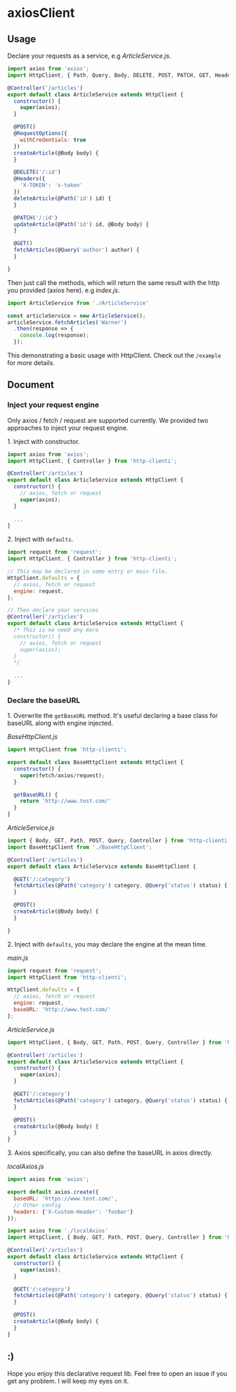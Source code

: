 # axiosClient

## Usage
Declare your requests as a service, e.g *ArticleService.js*.

```javascript
import axios from 'axios';
import HttpClient, { Path, Query, Body, DELETE, POST, PATCH, GET, Headers, RequestOptions, Controller } from 'http-clienti';

@Controller('/articles')
export default class ArticleService extends HttpClient {
  constructor() {
    super(axios);
  }

  @POST()
  @RequestOptions({
    withCredentials: true
  })
  createArticle(@Body body) {
  }

  @DELETE('/:id')
  @Headers({
    'X-TOKEN': 'x-token'
  })
  deleteArticle(@Path('id') id) {
  }

  @PATCH('/:id')
  updateArticle(@Path('id') id, @Body body) {
  }

  @GET()
  fetchArticles(@Query('author') author) {
  }

}

```

Then just call the methods, which will return the same result with the http you provided (axios here). e.g *index.js*.

```javascript
import ArticleService from './ArticleService'

const articleService = new ArticleService();
articleService.fetchArticles('Warner')
  .then(response => {
    console.log(response);
  });
```

This demonstrating a basic usage with HttpClient. Check out the `/example` for more details.

## Document

### Inject your request engine

Only axios / fetch / request are supported currently. We provided two approaches to inject your request engine.

1\. Inject with constructor.

```javascript
import axios from 'axios';
import HttpClient, { Controller } from 'http-clienti';

@Controller('/articles')
export default class ArticleService extends HttpClient {
  constructor() {
    // axios, fetch or request
    super(axios);
  }
  
  ...
}
```

2\. Inject with `defaults`.

```javascript
import request from 'request';
import HttpClient, { Controller } from 'http-clienti';

// This may be declared in some entry or main file.
HttpClient.defaults = {
  // axios, fetch or request
  engine: request,
};

// Then declare your services
@Controller('/articles')
export default class ArticleService extends HttpClient {
  /* This is no need any more
  constructor() {
    // axios, fetch or request
    super(axios);
  }
  */
  
  ...
}
```

### Declare the baseURL

1\. Overwrite the `getBaseURL` method. It's useful declaring a base class for baseURL along with engine injected.

*BaseHttpClient.js*
```javascript
import HttpClient from 'http-clienti';

export default class BaseHttpClient extends HttpClient {
  constructor() {
    super(fetch/axios/request);
  }

  getBaseURL() {
    return 'http://www.test.com/'
  }
}
```

*ArticleService.js*
```javascript
import { Body, GET, Path, POST, Query, Controller } from 'http-clienti';
import BaseHttpClient from './BaseHttpClient';

@Controller('/articles')
export default class ArticleService extends BaseHttpClient {

  @GET('/:category')
  fetchArticles(@Path('category') category, @Query('status') status) {
  }

  @POST()
  createArticle(@Body body) {
  }

}
```

2\. Inject with `defaults`, you may declare the engine at the mean time.

*main.js*
```javascript
import request from 'request';
import HttpClient from 'http-clienti';

HttpClient.defaults = {
  // axios, fetch or request
  engine: request,
  baseURL: 'http://www.test.com/'
};
```

*ArticleService.js*
```javascript
import HttpClient, { Body, GET, Path, POST, Query, Controller } from 'http-clienti';

@Controller('/articles')
export default class ArticleService extends HttpClient {
  constructor() {
    super(axios);
  }

  @GET('/:category')
  fetchArticles(@Path('category') category, @Query('status') status) {
  }

  @POST()
  createArticle(@Body body) {
  }
}
```

3\. Axios specifically, you can also define the baseURL in axios directly.

*localAxios.js*
```javascript
import axios from 'axios';

export default axios.create({
  baseURL: 'https://www.test.com/',
  // Other config
  headers: {'X-Custom-Header': 'foobar'}
});
```

```javascript
import axios from './localAxios'
import HttpClient, { Body, GET, Path, POST, Query, Controller } from 'http-clienti';

@Controller('/articles')
export default class ArticleService extends HttpClient {
  constructor() {
    super(axios);
  }

  @GET('/:category')
  fetchArticles(@Path('category') category, @Query('status') status) {
  }

  @POST()
  createArticle(@Body body) {
  }
}
```

## :)

Hope you enjoy this declarative request lib. Feel free to open an issue if you get any problem. I will keep my eyes on it.
